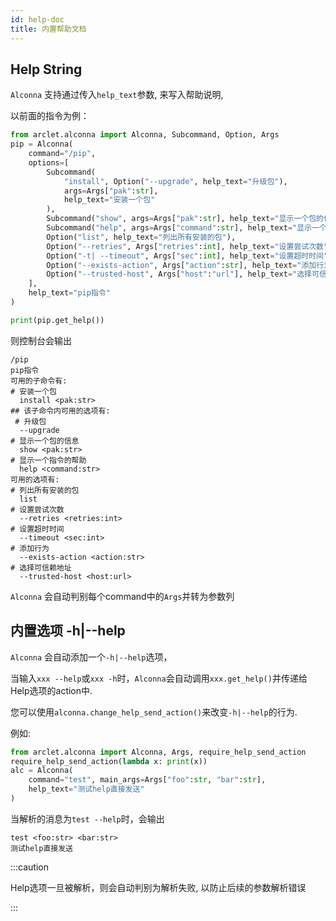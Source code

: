 ```yaml
---
id: help-doc
title: 内置帮助文档
---
```


## Help String
`Alconna` 支持通过传入`help_text`参数, 来写入帮助说明,

以前面的指令为例：
```python
from arclet.alconna import Alconna, Subcommand, Option, Args
pip = Alconna(
    command="/pip",
    options=[
        Subcommand(
            "install", Option("--upgrade", help_text="升级包"), 
            args=Args["pak":str],
            help_text="安装一个包"
        ),
        Subcommand("show", args=Args["pak":str], help_text="显示一个包的信息"),
        Subcommand("help", args=Args["command":str], help_text="显示一个指令的帮助"),
        Option("list", help_text="列出所有安装的包"),
        Option("--retries", Args["retries":int], help_text="设置尝试次数"),
        Option("-t| --timeout", Args["sec":int], help_text="设置超时时间"),
        Option("--exists-action", Args["action":str], help_text="添加行为"),
        Option("--trusted-host", Args["host":"url"], help_text="选择可信赖地址")
    ],
    help_text="pip指令"
)

print(pip.get_help())
```
则控制台会输出
```
/pip
pip指令
可用的子命令有:
# 安装一个包
  install <pak:str>
## 该子命令内可用的选项有:
 # 升级包
  --upgrade 
# 显示一个包的信息
  show <pak:str>
# 显示一个指令的帮助
  help <command:str>
可用的选项有:
# 列出所有安装的包
  list 
# 设置尝试次数
  --retries <retries:int>
# 设置超时时间
  --timeout <sec:int>
# 添加行为
  --exists-action <action:str>
# 选择可信赖地址
  --trusted-host <host:url>
```

`Alconna` 会自动判别每个command中的`Args`并转为参数列

## 内置选项 -h|--help

`Alconna` 会自动添加一个`-h|--help`选项，

当输入`xxx --help`或`xxx -h`时，`Alconna`会自动调用`xxx.get_help()`并传递给
Help选项的action中.

您可以使用`alconna.change_help_send_action()`来改变`-h|--help`的行为.

例如:
```python
from arclet.alconna import Alconna, Args, require_help_send_action
require_help_send_action(lambda x: print(x))
alc = Alconna(
    command="test", main_args=Args["foo":str, "bar":str],
    help_text="测试help直接发送"
)
```

当解析的消息为```test --help```时，会输出
```
test <foo:str> <bar:str>
测试help直接发送
```

:::caution

Help选项一旦被解析，则会自动判别为解析失败, 以防止后续的参数解析错误

:::